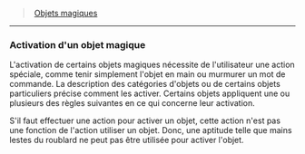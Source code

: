 ﻿---
!GenericItem
Name: Activation d'un objet magique
Id: magicitems_hd.md#activation-dun-objet-magique
ParentLink: magicitems_hd.md#objets-magiques
ParentName: Objets magiques
NameLevel: 3
Attributes:
  Name: Activation d'un objet magique
  Markdown: >+
    ### <!--Name-->Activation d'un objet magique<!--/Name-->


    L'activation de certains objets magiques nécessite de l'utilisateur une action spéciale, comme tenir simplement l'objet en main ou murmurer un mot de commande. La description des catégories d'objets ou de certains objets particuliers précise comment les activer. Certains objets appliquent une ou plusieurs des règles suivantes en ce qui concerne leur activation.


    S'il faut effectuer une action pour activer un objet, cette action n'est pas une fonction de l'action utiliser un objet. Donc, une aptitude telle que mains lestes du roublard ne peut pas être utilisée pour activer l'objet.

AttributesDictionary: >+
  Name: Activation d'un objet magique

  Markdown: >+

    ### <!--Name-->Activation d'un objet magique<!--/Name-->





    L'activation de certains objets magiques nécessite de l'utilisateur une action spéciale, comme tenir simplement l'objet en main ou murmurer un mot de commande. La description des catégories d'objets ou de certains objets particuliers précise comment les activer. Certains objets appliquent une ou plusieurs des règles suivantes en ce qui concerne leur activation.





    S'il faut effectuer une action pour activer un objet, cette action n'est pas une fonction de l'action utiliser un objet. Donc, une aptitude telle que mains lestes du roublard ne peut pas être utilisée pour activer l'objet.



---
> [Objets magiques](hd_magicitems.md)

---

### Activation d'un objet magique

L'activation de certains objets magiques nécessite de l'utilisateur une action spéciale, comme tenir simplement l'objet en main ou murmurer un mot de commande. La description des catégories d'objets ou de certains objets particuliers précise comment les activer. Certains objets appliquent une ou plusieurs des règles suivantes en ce qui concerne leur activation.

S'il faut effectuer une action pour activer un objet, cette action n'est pas une fonction de l'action utiliser un objet. Donc, une aptitude telle que mains lestes du roublard ne peut pas être utilisée pour activer l'objet.

